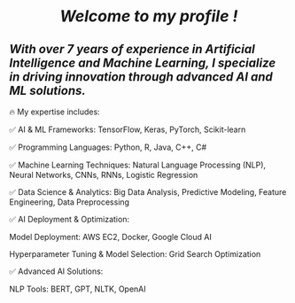 <div align="center" width="50">
    <h1><i> Welcome to my profile ! </i></h1>
</div>

<div align="left" width="50">
<h2><i>With over 7 years of experience in Artificial Intelligence and Machine Learning, I specialize in driving innovation through advanced AI and ML solutions.</i></h2>

🔥 My expertise includes:

✅ AI & ML Frameworks: TensorFlow, Keras, PyTorch, Scikit-learn

✅ Programming Languages: Python, R, Java, C++, C#

✅ Machine Learning Techniques: Natural Language Processing (NLP), Neural Networks, CNNs, RNNs, Logistic Regression

✅ Data Science & Analytics: Big Data Analysis, Predictive Modeling, Feature Engineering, Data Preprocessing

✅ AI Deployment & Optimization:

Model Deployment: AWS EC2, Docker, Google Cloud AI

Hyperparameter Tuning & Model Selection: Grid Search Optimization

✅ Advanced AI Solutions:

NLP Tools: BERT, GPT, NLTK, OpenAI


</div>
